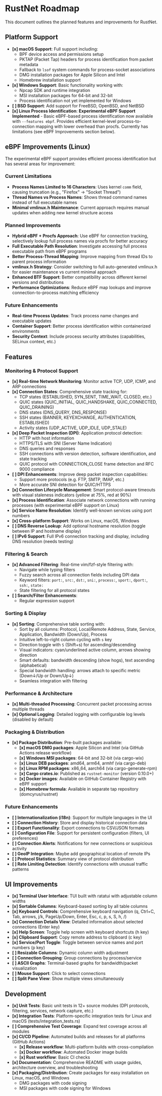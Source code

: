 # RustNet Roadmap

This document outlines the planned features and improvements for RustNet.

## Platform Support

- **[x] macOS Support**: Full support including:
  - BPF device access and permissions setup
  - PKTAP (Packet Tap) headers for process identification from packet metadata
  - Fallback to `lsof` system commands for process-socket associations
  - DMG installation packages for Apple Silicon and Intel
  - Homebrew installation support
- **[x] Windows Support**: Basic functionality working with:
  - Npcap SDK and runtime integration
  - MSI installation packages for 64-bit and 32-bit
  - Process identification not yet implemented for Windows
- **[ ] BSD Support**: Add support for FreeBSD, OpenBSD, and NetBSD
- **[x] Linux Process Identification**: **Experimental eBPF Support Implemented** - Basic eBPF-based process identification now available with `--features ebpf`. Provides efficient kernel-level process-to-connection mapping with lower overhead than procfs. Currently has limitations (see eBPF Improvements section below).

## eBPF Improvements (Linux)

The experimental eBPF support provides efficient process identification but has several areas for improvement:

### Current Limitations
- **Process Names Limited to 16 Characters**: Uses kernel `comm` field, causing truncation (e.g., "Firefox" → "Socket Thread")
- **Thread Names vs Process Names**: Shows thread command names instead of full executable names
- **Minimal vmlinux.h Maintenance**: Current approach requires manual updates when adding new kernel structure access

### Planned Improvements
- **Hybrid eBPF + Procfs Approach**: Use eBPF for connection tracking, selectively lookup full process names via procfs for better accuracy
- **Full Executable Path Resolution**: Investigate accessing full process executable path from eBPF programs
- **Better Process-Thread Mapping**: Improve mapping from thread IDs to parent process information
- **vmlinux.h Strategy**: Consider switching to full auto-generated vmlinux.h for easier maintenance vs current minimal approach
- **Enhanced BTF Support**: Better compatibility across different kernel versions and distributions
- **Performance Optimizations**: Reduce eBPF map lookups and improve connection-to-process matching efficiency

### Future Enhancements
- **Real-time Process Updates**: Track process name changes and executable updates
- **Container Support**: Better process identification within containerized environments
- **Security Context**: Include process security attributes (capabilities, SELinux context, etc.)

## Features

### Monitoring & Protocol Support

- **[x] Real-time Network Monitoring**: Monitor active TCP, UDP, ICMP, and ARP connections
- **[x] Connection States**: Comprehensive state tracking for:
  - TCP states (ESTABLISHED, SYN_SENT, TIME_WAIT, CLOSED, etc.)
  - QUIC states (QUIC_INITIAL, QUIC_HANDSHAKE, QUIC_CONNECTED, QUIC_DRAINING)
  - DNS states (DNS_QUERY, DNS_RESPONSE)
  - SSH states (BANNER, KEYEXCHANGE, AUTHENTICATION, ESTABLISHED)
  - Activity states (UDP_ACTIVE, UDP_IDLE, UDP_STALE)
- **[x] Deep Packet Inspection (DPI)**: Application protocol detection:
  - HTTP with host information
  - HTTPS/TLS with SNI (Server Name Indication)
  - DNS queries and responses
  - SSH connections with version detection, software identification, and state tracking
  - QUIC protocol with CONNECTION_CLOSE frame detection and RFC 9000 compliance
- **[ ] DPI Enhancements**: Improve deep packet inspection capabilities:
  - Support more protocols (e.g. FTP, SMTP, IMAP, etc.)
  - More accurate SNI detection for QUIC/HTTPS
- **[x] Connection Lifecycle Management**: Smart protocol-aware timeouts with visual staleness indicators (yellow at 75%, red at 90%)
- **[x] Process Identification**: Associate network connections with running processes (with experimental eBPF support on Linux)
- **[x] Service Name Resolution**: Identify well-known services using port numbers
- **[x] Cross-platform Support**: Works on Linux, macOS, Windows
- **[ ] DNS Reverse Lookup**: Add optional hostname resolution (toggle between IP and hostname display)
- **[ ] IPv6 Support**: Full IPv6 connection tracking and display, including DNS resolution (needs testing)

### Filtering & Search

- **[x] Advanced Filtering**: Real-time vim/fzf-style filtering with:
  - Navigate while typing filters
  - Fuzzy search across all connection fields including DPI data
  - Keyword filters: `port:`, `src:`, `dst:`, `sni:`, `process:`, `sport:`, `dport:`, `ssh:`, `state:`
  - State filtering for all protocol states
- **[ ] Search/Filter Enhancements**:
  - Regular expression support

### Sorting & Display

- **[x] Sorting**: Comprehensive table sorting with:
  - Sort by all columns: Protocol, Local/Remote Address, State, Service, Application, Bandwidth (Down/Up), Process
  - Intuitive left-to-right column cycling with `s` key
  - Direction toggle with `S` (Shift+s) for ascending/descending
  - Visual indicators: cyan/underlined active column, arrows showing direction
  - Smart defaults: bandwidth descending (show hogs), text ascending (alphabetical)
  - Special bandwidth handling: arrows attach to specific metric (Down↓/Up or Down/Up↓)
  - Seamless integration with filtering

### Performance & Architecture

- **[x] Multi-threaded Processing**: Concurrent packet processing across multiple threads
- **[x] Optional Logging**: Detailed logging with configurable log levels (disabled by default)

### Packaging & Distribution

- **[x] Package Distribution**: Pre-built packages available:
  - **[x] macOS DMG packages**: Apple Silicon and Intel (via GitHub Actions release workflow)
  - **[x] Windows MSI packages**: 64-bit and 32-bit (via cargo-wix)
  - **[x] Linux DEB packages**: amd64, arm64, armhf (via cargo-deb)
  - **[x] Linux RPM packages**: x86_64, aarch64 (via cargo-generate-rpm)
  - **[x] Cargo crates.io**: Published as `rustnet-monitor` (version 0.10.0+)
  - **[x] Docker images**: Available on GitHub Container Registry with eBPF support
  - **[x] Homebrew formula**: Available in separate tap repository (domcyrus/rustnet)

### Future Enhancements

- **[ ] Internationalization (i18n)**: Support for multiple languages in the UI
- **[ ] Connection History**: Store and display historical connection data
- **[ ] Export Functionality**: Export connections to CSV/JSON formats
- **[ ] Configuration File**: Support for persistent configuration (filters, UI preferences)
- **[ ] Connection Alerts**: Notifications for new connections or suspicious activity
- **[ ] GeoIP Integration**: Maybe add geographical location of remote IPs
- **[ ] Protocol Statistics**: Summary view of protocol distribution
- **[ ] Rate Limiting Detection**: Identify connections with unusual traffic patterns

## UI Improvements

- **[x] Terminal User Interface**: TUI built with ratatui with adjustable column widths
- **[x] Sortable Columns**: Keyboard-based sorting by all table columns
- **[x] Keyboard Controls**: Comprehensive keyboard navigation (q, Ctrl+C, Tab, arrows, j/k, PageUp/Down, Enter, Esc, c, p, s, S, h, /)
- **[x] Connection Details View**: Detailed information about selected connections (Enter key)
- **[x] Help Screen**: Toggle help screen with keyboard shortcuts (h key)
- **[x] Clipboard Support**: Copy remote address to clipboard (c key)
- **[x] Service/Port Toggle**: Toggle between service names and port numbers (p key)
- **[ ] Resizable Columns**: Dynamic column width adjustment
- **[ ] Connection Grouping**: Group connections by process/service
- **[ ] ASCII Graphs**: Terminal-based graphs for bandwidth/packet visualization
- **[ ] Mouse Support**: Click to select connections
- **[ ] Split Pane View**: Show multiple views simultaneously

## Development

- **[x] Unit Tests**: Basic unit tests in 12+ source modules (DPI protocols, filtering, services, network capture, etc.)
- **[x] Integration Tests**: Platform-specific integration tests for Linux and macOS (tests/integration_tests.rs)
- **[ ] Comprehensive Test Coverage**: Expand test coverage across all modules
- **[x] CI/CD Pipeline**: Automated builds and releases for all platforms (GitHub Actions)
  - **[x] Release workflow**: Multi-platform builds with cross-compilation
  - **[x] Docker workflow**: Automated Docker image builds
  - **[x] Rust workflow**: Basic CI checks
- **[x] Documentation**: Comprehensive README with usage guides, architecture overview, and troubleshooting
- **[x] Packaging/Distribution**: Create packages for easy installation on Linux, macOS, and Windows
  - DMG packages with code signing
  - MSI packages with code signing for Windows
